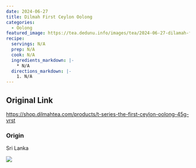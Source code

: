 ```yaml
---
date: 2024-06-27
title: Dilmah First Ceylon Oolong
categories:
  - Oolong
featured_image: https://tea.dedunu.info/images/tea/2024-06-27-dilamah-first-ceylon-oolong-1.jpeg
recipe:
  servings: N/A
  prep: N/A
  cook: N/A
  ingredients_markdown: |-
    * N/A
  directions_markdown: |-
    1. N/A
---
```


## Original Link

<https://shop.dilmahtea.com/products/t-series-the-first-ceylon-oolong-45g-vrst>

### Origin

Sri Lanka

![](https://tea.dedunu.info/images/tea/2024-06-27-dilamah-first-ceylon-oolong-2.jpeg)
